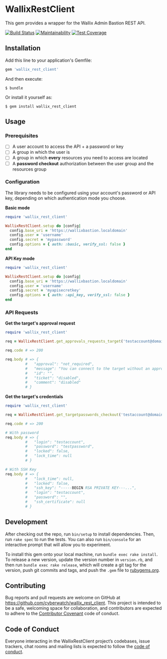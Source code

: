 # WallixRestClient

This gem provides a wrapper for the Wallix Admin Bastion REST API.

[![Build Status](https://travis-ci.org/Cyberwatch/wallix_rest_client.svg?branch=master)](https://travis-ci.org/Cyberwatch/wallix_rest_client)
[![Maintainability](https://api.codeclimate.com/v1/badges/d277733be82a63c9731e/maintainability)](https://codeclimate.com/github/Cyberwatch/wallix_rest_client/maintainability)
[![Test Coverage](https://api.codeclimate.com/v1/badges/d277733be82a63c9731e/test_coverage)](https://codeclimate.com/github/Cyberwatch/wallix_rest_client/test_coverage)

## Installation

Add this line to your application's Gemfile:

```ruby
gem 'wallix_rest_client'
```

And then execute:

    $ bundle

Or install it yourself as:

    $ gem install wallix_rest_client

## Usage

### Prerequisites

- [ ] A user account to access the API + a password or key
- [ ] A group in which the user is
- [ ] A group in which **every** resources you need to access are located
- [ ] A **password checkout** authorization between the user group and the resources group

### Configuration

The library needs to be configured using your account's password or API key, depending on which authentication mode you choose.

**Basic mode**

```ruby
require 'wallix_rest_client'

WallixRestClient.setup do |config|
  config.base_uri = 'https://wallixbastion.localdomain'
  config.user = 'username'
  config.secret = 'mypassword'
  config.options = { auth: :basic, verify_ssl: false }
end
```

**API Key mode**

```ruby
require 'wallix_rest_client'

WallixRestClient.setup do |config|
  config.base_uri = 'https://wallixbastion.localdomain'
  config.user = 'username'
  config.secret = 'myapisecretkey'
  config.options = { auth: :api_key, verify_ssl: false }
end
```

### API Requests

**Get the target's approval request**

```ruby
require 'wallix_rest_client'

req = WallixRestClient.get_approvals_requests_target('testaccount@domaintest')

req.code # => 200

req.body # => {
         #   "approval": "not_required",
         #   "message": "You can connect to the target without an approval request.",
         #   "id": "",
         #   "ticket": "disabled",
         #   "comment": "disabled"
         # }
```

**Get the target's credentials**

```ruby
require 'wallix_rest_client'

req = WallixRestClient.get_targetpasswords_checkout('testaccount@domaintest')

req.code # => 200

# With password
req.body # => {
         #   "login": "testaccount",
         #   "password": "testpassword",
         #   "locked": false,
         #   "lock_time": null
         # }

# With SSH Key
req.body # => {
         #   "lock_time": null,
         #   "locked": false,
         #   "ssh_key": "-----BEGIN RSA PRIVATE KEY---...",
         #   "login": "testaccount",
         #   "password": "",
         #   "ssh_certificate": null
         # }
```

## Development

After checking out the repo, run `bin/setup` to install dependencies. Then, run `rake spec` to run the tests. You can also run `bin/console` for an interactive prompt that will allow you to experiment.

To install this gem onto your local machine, run `bundle exec rake install`. To release a new version, update the version number in `version.rb`, and then run `bundle exec rake release`, which will create a git tag for the version, push git commits and tags, and push the `.gem` file to [rubygems.org](https://rubygems.org).

## Contributing

Bug reports and pull requests are welcome on GitHub at https://github.com/cyberwatch/wallix_rest_client. This project is intended to be a safe, welcoming space for collaboration, and contributors are expected to adhere to the [Contributor Covenant](http://contributor-covenant.org) code of conduct.

## Code of Conduct

Everyone interacting in the WallixRestClient project’s codebases, issue trackers, chat rooms and mailing lists is expected to follow the [code of conduct](https://github.com/cyberwatch/wallix_rest_client/blob/master/CODE_OF_CONDUCT.md).

